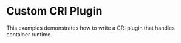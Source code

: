 # Custom CRI Plugin
This examples demonstrates how to write a CRI plugin that handles container runtime.

